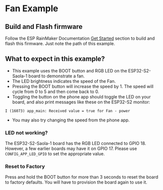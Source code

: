 # Fan Example

## Build and Flash firmware

Follow the ESP RainMaker Documentation [Get Started](https://rainmaker.espressif.com/docs/get-started.html) section to build and flash this firmware. Just note the path of this example.

## What to expect in this example?

- This example uses the BOOT button and RGB LED on the ESP32-S2-Saola-1 board to demonstrate a fan.
- The LED brightness indicates the speed of the Fan.
- Pressing the BOOT button will increase the speed by 1. The speed will cycle from 0 to 5 and then come back to 0.
- Toggling the button on the phone app should toggle the LED on your board, and also print messages like these on the ESP32-S2 monitor:

```
I (16073) app_main: Received value = true for Fan - power
```

- You may also try changing the speed from the phone app.

### LED not working?

The ESP32-S2-Saola-1 board has the RGB LED connected to GPIO 18. However, a few earlier boards may have it on GPIO 17. Please use `CONFIG_APP_LED_GPIO` to set the appropriate value.

### Reset to Factory

Press and hold the BOOT button for more than 3 seconds to reset the board to factory defaults. You will have to provision the board again to use it.


